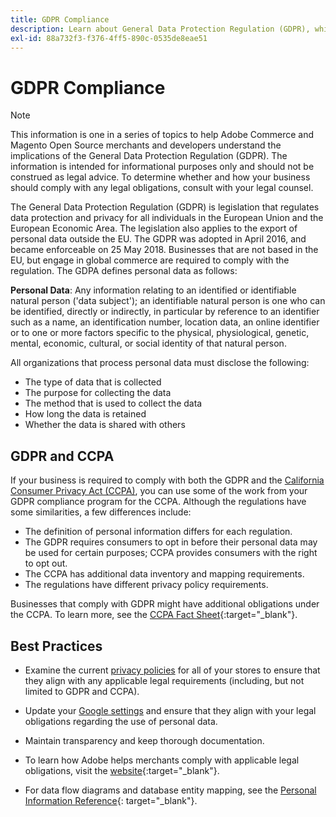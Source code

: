 ```yaml
---
title: GDPR Compliance
description: Learn about General Data Protection Regulation (GDPR), which is legislation that regulates data protection and privacy for all individuals in the European Union and the European Economic Area.
exl-id: 88a732f3-f376-4ff5-890c-0535de8eae51
---
```

# GDPR Compliance

>[!NOTE]
>
>This information is one in a series of topics to help Adobe Commerce and Magento Open Source merchants and developers understand the implications of the General Data Protection Regulation (GDPR). The information is intended for informational purposes only and should not be construed as legal advice. To determine whether and how your business should comply with any legal obligations, consult with your legal counsel.

The General Data Protection Regulation (GDPR) is legislation that regulates data protection and privacy for all individuals in the European Union and the European Economic Area. The legislation also applies to the export of personal data outside the EU. The GDPR was adopted in April 2016, and became enforceable on 25 May 2018. Businesses that are not based in the EU, but engage in global commerce are required to comply with the regulation. The GDPA defines personal data as follows:

**Personal Data**: Any information relating to an identified or identifiable natural person ('data subject'); an identifiable natural person is one who can be identified, directly or indirectly, in particular by reference to an identifier such as a name, an identification number, location data, an online identifier or to one or more factors specific to the physical, physiological, genetic, mental, economic, cultural, or social identity of that natural person.

All organizations that process personal data must disclose the following:

- The type of data that is collected
- The purpose for collecting the data
- The method that is used to collect the data
- How long the data is retained
- Whether the data is shared with others

## GDPR and CCPA

If your business is required to comply with both the GDPR and the [California Consumer Privacy Act (CCPA)](../getting-started/compliance-ccpa.md), you can use some of the work from your GDPR compliance program for the CCPA. Although the regulations have some similarities, a few differences include:

- The definition of personal information differs for each regulation.
- The GDPR requires consumers to opt in before their personal data may be used for certain purposes; CCPA provides consumers with the right to opt out.
- The CCPA has additional data inventory and mapping requirements.
- The regulations have different privacy policy requirements.

Businesses that comply with GDPR might have additional obligations under the CCPA. To learn more, see the [CCPA Fact Sheet][3]{:target="_blank"}.

## Best Practices

- Examine the current [privacy policies](../getting-started/privacy-policy.md) for all of your stores to ensure that they align with any applicable legal requirements (including, but not limited to GDPR and CCPA).

- Update your [Google settings](../merchandising-promotions/google-tools.md#google-privacy-settings) and ensure that they align with your legal obligations regarding the use of personal data.

- Maintain transparency and keep thorough documentation.

- To learn how Adobe helps merchants comply with applicable legal obligations, visit the [website][1]{:target="_blank"}.

- For data flow diagrams and database entity mapping, see the [Personal Information Reference][2]{: target="_blank"}.

[1]: https://business.adobe.com/privacy/general-data-protection-regulation.html
[2]: https://experienceleague.adobe.com/docs/commerce-operations/security-and-compliance/reference/data-m2.html
[3]: https://oag.ca.gov/system/files/attachments/press_releases/CCPA%20Fact%20Sheet%20%2800000002%29.pdf
